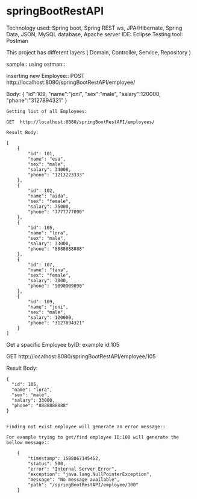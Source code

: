 # springBootRestAPI
Technology used: Spring boot, Spring REST ws, JPA/Hibernate, Spring Data, JSON, MySQL database, Apache server
IDE: Eclipse
Testing tool: Postman

This project has different layers ( Domain, Controller, Service, Repository )


sample:: using ostman::

Inserting new Employee::
POST  http://localhost:8080/springBootRestAPI/employee/
  
  Body:
    {
    	  "id":109,
        "name":"joni",
        "sex":"male",
        "salary":120000,
        "phone":"3127894321"
    }
    
    Getting list of all Employees:
    
    GET  http://localhost:8080/springBootRestAPI/employees/
    
    Result Body:
    
    [
        {
            "id": 101,
            "name": "esa",
            "sex": "male",
            "salary": 34000,
            "phone": "1213223333"
        },
        {
            "id": 102,
            "name": "aida",
            "sex": "female",
            "salary": 75000,
            "phone": "7777777090"
        },
        {
            "id": 105,
            "name": "lora",
            "sex": "male",
            "salary": 33000,
            "phone": "8888888888"
        },
        {
            "id": 107,
            "name": "fana",
            "sex": "female",
            "salary": 3000,
            "phone": "9090909090"
        },
        {
            "id": 109,
            "name": "joni",
            "sex": "male",
            "salary": 120000,
            "phone": "3127894321"
        }
    ]


Get a spacific Employee byID: example  id:105

GET  http://localhost:8080/springBootRestAPI/employee/105

Result Body:

    {
      "id": 105,
      "name": "lora",
      "sex": "male",
      "salary": 33000,
      "phone": "8888888888"
    }
    
    
    Finding not exist employee will generate an error message:: 
    
    For example trying to get/find employee ID:100 will generate the bellow message::
    
        {
            "timestamp": 1508867145452,
            "status": 500,
            "error": "Internal Server Error",
            "exception": "java.lang.NullPointerException",
            "message": "No message available",
            "path": "/springBootRestAPI/employee/100"
        }
    
    
    

